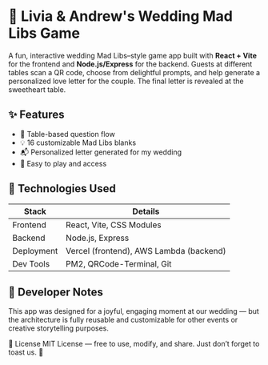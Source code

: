 # 💌 Livia & Andrew's Wedding Mad Libs Game

A fun, interactive wedding Mad Libs–style game app built with **React + Vite** for the frontend and **Node.js/Express** for the backend. Guests at different tables scan a QR code, choose from delightful prompts, and help generate a personalized love letter for the couple. The final letter is revealed at the sweetheart table.

## ✨ Features
- 🎯 Table-based question flow
- 💡 16 customizable Mad Libs blanks
- 📬 Personalized letter generated for my wedding
- 🧼 Easy to play and access

## 🔧 Technologies Used

| Stack     | Details                         |
|-----------|----------------------------------|
| Frontend  | React, Vite, CSS Modules         |
| Backend   | Node.js, Express                 |
| Deployment | Vercel (frontend), AWS Lambda (backend) |
| Dev Tools | PM2, QRCode-Terminal, Git        |


## 📝 Developer Notes
This app was designed for a joyful, engaging moment at our wedding — but the architecture is fully reusable and customizable for other events or creative storytelling purposes.

📂 License
MIT License — free to use, modify, and share. Just don’t forget to toast us. 🥂